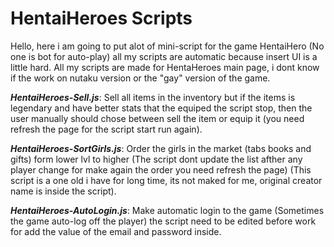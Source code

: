 # HentaiHeroes Scripts

Hello, here i am going to put alot of mini-script for the game HentaiHero (No one is bot for auto-play) all my scripts are automatic because insert UI is a little hard.
All my scripts are made for HentaHeroes main page, i dont know if the work on nutaku version or the "gay" version of the game.

***HentaiHeroes-Sell.js***: Sell all items in the inventory but if the items is legendary and have better stats that the equiped the script stop, then the user manually should chose between sell the item or equip it (you need refresh the page for the script start run again).

***HentaiHeroes-SortGirls.js***: Order the girls in the market (tabs books and gifts) form lower lvl to higher (The script dont update the list afther any player change for make again the order you need refresh the page) (This script is a one old i have for long time, its not maked for me, original creator name is inside the script).

***HentaiHeroes-AutoLogin.js***: Make automatic login to the game (Sometimes the game auto-log off the player) the script need to be edited before work for add the value of the email and password inside.

